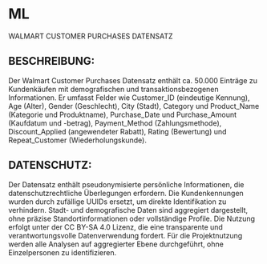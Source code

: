 # ML

WALMART CUSTOMER PURCHASES DATENSATZ

## BESCHREIBUNG:
Der Walmart Customer Purchases Datensatz enthält ca. 50.000 Einträge zu Kundenkäufen mit demografischen und transaktionsbezogenen Informationen. Er umfasst Felder wie Customer_ID (eindeutige Kennung), Age (Alter), Gender (Geschlecht), City (Stadt), Category und Product_Name (Kategorie und Produktname), Purchase_Date und Purchase_Amount (Kaufdatum und -betrag), Payment_Method (Zahlungsmethode), Discount_Applied (angewendeter Rabatt), Rating (Bewertung) und Repeat_Customer (Wiederholungskunde).

## DATENSCHUTZ:
Der Datensatz enthält pseudonymisierte persönliche Informationen, die datenschutzrechtliche Überlegungen erfordern. Die Kundenkennungen wurden durch zufällige UUIDs ersetzt, um direkte Identifikation zu verhindern. Stadt- und demografische Daten sind aggregiert dargestellt, ohne präzise Standortinformationen oder vollständige Profile. Die Nutzung erfolgt unter der CC BY-SA 4.0 Lizenz, die eine transparente und verantwortungsvolle Datenverwendung fordert. Für die Projektnutzung werden alle Analysen auf aggregierter Ebene durchgeführt, ohne Einzelpersonen zu identifizieren.
